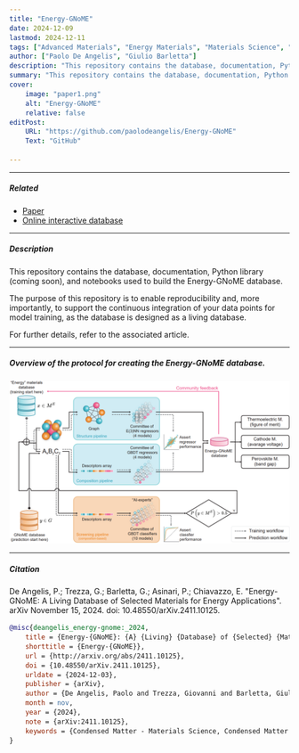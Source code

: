 ```yaml
---
title: "Energy-GNoME" 
date: 2024-12-09
lastmod: 2024-12-11
tags: ["Advanced Materials", "Energy Materials", "Materials Science", "Artificial Intelligence", "Machine Learning", "Deep Learning", "Computational Chemistry", "Dataset", "Thermoelectric", "Battery", "Perovskite"]
author: ["Paolo De Angelis", "Giulio Barletta"]
description: "This repository contains the database, documentation, Python library (coming soon), and notebooks used to build the Energy-GNoME database." 
summary: "This repository contains the database, documentation, Python library (coming soon), and notebooks used to build the Energy-GNoME database." 
cover:
    image: "paper1.png"
    alt: "Energy-GNoME"
    relative: false
editPost:
    URL: "https://github.com/paolodeangelis/Energy-GNoME"
    Text: "GitHub"

---
```


---

##### Related

+ [Paper](energy-gnome.pdf)
+ [Online interactive database](https://paolodeangelis.github.io/Energy-GNoME/)

---

##### Description

This repository contains the database, documentation, Python library (coming soon), and notebooks used to build the Energy-GNoME database.

The purpose of this repository is to enable reproducibility and, more importantly, to support the continuous integration of your data points for model training, as the database is designed as a living database.

For further details, refer to the associated article.

---

##### Overview of the protocol for creating the Energy-GNoME database.

![](paper1.png)

---

##### Citation

De Angelis, P.; Trezza, G.; Barletta, G.; Asinari, P.; Chiavazzo, E. "Energy-GNoME: A Living Database of Selected Materials for Energy Applications". arXiv November 15, 2024. doi: 10.48550/arXiv.2411.10125.

```BibTeX
@misc{deangelis_energy-gnome:_2024,
    title = {Energy-{GNoME}: {A} {Living} {Database} of {Selected} {Materials} for {Energy} {Applications}},
    shorttitle = {Energy-{GNoME}},
    url = {http://arxiv.org/abs/2411.10125},
    doi = {10.48550/arXiv.2411.10125},
    urldate = {2024-12-03},
    publisher = {arXiv},
    author = {De Angelis, Paolo and Trezza, Giovanni and Barletta, Giulio and Asinari, Pietro and Chiavazzo, Eliodoro},
    month = nov,
    year = {2024},
    note = {arXiv:2411.10125},
    keywords = {Condensed Matter - Materials Science, Condensed Matter - Other Condensed Matter, Computer Science - Machine Learning},
}
```